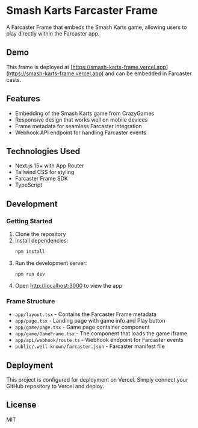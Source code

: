 # Smash Karts Farcaster Frame

A Farcaster Frame that embeds the Smash Karts game, allowing users to play directly within the Farcaster app.

## Demo

This frame is deployed at [https://smash-karts-frame.vercel.app](https://smash-karts-frame.vercel.app) and can be embedded in Farcaster casts.

## Features

- Embedding of the Smash Karts game from CrazyGames
- Responsive design that works well on mobile devices
- Frame metadata for seamless Farcaster integration
- Webhook API endpoint for handling Farcaster events

## Technologies Used

- Next.js 15+ with App Router
- Tailwind CSS for styling
- Farcaster Frame SDK
- TypeScript

## Development

### Getting Started

1. Clone the repository
2. Install dependencies:
   ```bash
   npm install
   ```
3. Run the development server:
   ```bash
   npm run dev
   ```
4. Open [http://localhost:3000](http://localhost:3000) to view the app

### Frame Structure

- `app/layout.tsx` - Contains the Farcaster Frame metadata
- `app/page.tsx` - Landing page with game info and Play button
- `app/game/page.tsx` - Game page container component
- `app/game/GameFrame.tsx` - The component that loads the game iframe
- `app/api/webhook/route.ts` - Webhook endpoint for Farcaster events
- `public/.well-known/farcaster.json` - Farcaster manifest file

## Deployment

This project is configured for deployment on Vercel. Simply connect your GitHub repository to Vercel and deploy.

## License

MIT
